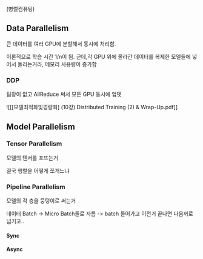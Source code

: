 (병렬컴퓨팅)

## Data Parallelism
큰 데이터를 여러 GPU에 분할해서 동시에 처리함.

이론적으로 학습 시간 1/n이 됨. 근데,각 GPU 위에 올라간 데이터를 복제한 모델들에 넣어서 돌리는거라, 메모리 사용량이 증가함

### DDP

팀장이 없고 AllReduce 써서 모든 GPU 동시에 업뎃


![[[모델최적화및경량화] (10강) Distributed Training (2) & Wrap-Up.pdf]]


## Model Parallelism

### Tensor Parallelism
모델의 텐서를 포뜨는거

결국 행렬을 어떻게 쪼개느냐

### Pipeline Parallelism
모델의 각 층을 뭉텅이로 써는거

데이터 Batch -> Micro Batch들로 자름 -> batch 들어가고 이전거 끝나면 다음꺼로 넘기고..

#### Sync

#### Async